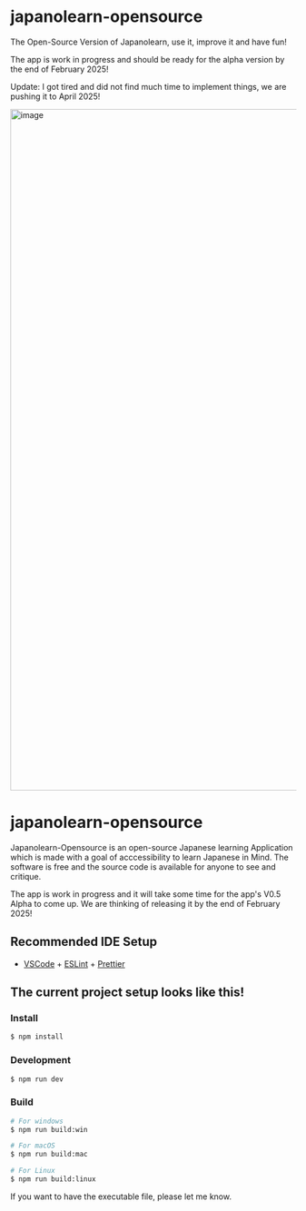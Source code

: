 # japanolearn-opensource
The Open-Source Version of Japanolearn, use it, improve it and have fun!

The app is work in progress and should be ready for the alpha version by the end of February 2025!

Update: I got tired and did not find much time to implement things, we are pushing it to April 2025!

<img width="1201" alt="image" src="https://github.com/user-attachments/assets/6ec87cdb-44c5-42fd-b6e2-b4e9f40bf999" />


# japanolearn-opensource

Japanolearn-Opensource is an open-source Japanese learning Application which is made with a goal of acccessibility to learn Japanese in Mind. The software is free and the source code is available for anyone to see and critique.

The app is work in progress and it will take some time for the app's V0.5 Alpha to come up. We are thinking of releasing it by the end of February 2025!

## Recommended IDE Setup

- [VSCode](https://code.visualstudio.com/) + [ESLint](https://marketplace.visualstudio.com/items?itemName=dbaeumer.vscode-eslint) + [Prettier](https://marketplace.visualstudio.com/items?itemName=esbenp.prettier-vscode)

## The current project setup looks like this!

### Install

```bash
$ npm install
```

### Development

```bash
$ npm run dev
```

### Build

```bash
# For windows
$ npm run build:win

# For macOS
$ npm run build:mac

# For Linux
$ npm run build:linux
```

If you want to have the executable file, please let me know.
